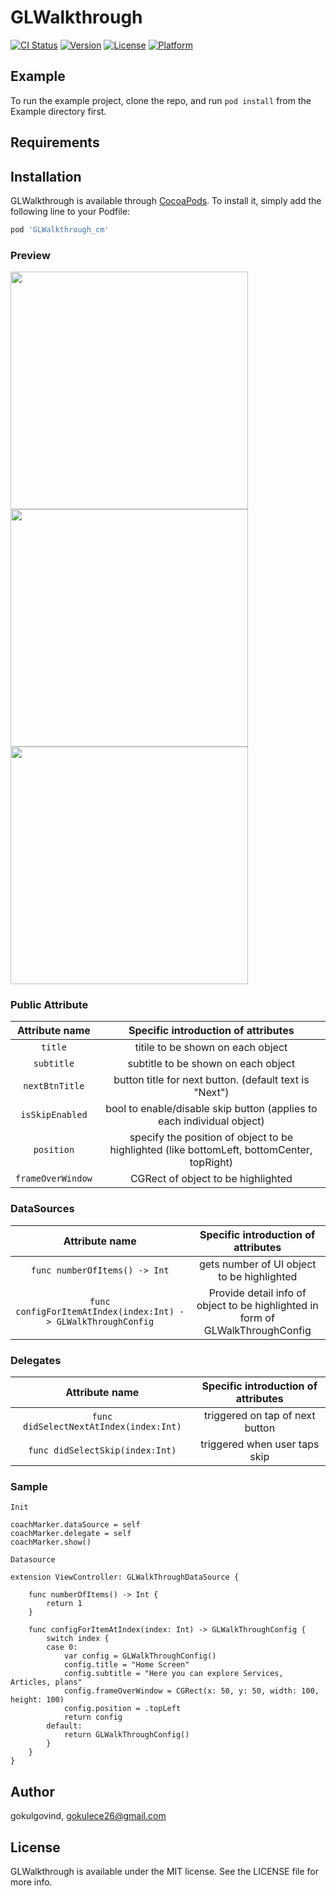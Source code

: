# GLWalkthrough

[![CI Status](https://img.shields.io/travis/gokulgovind/GLWalkthrough.svg?style=flat)](https://travis-ci.org/gokulgovind/GLWalkthrough)
[![Version](https://img.shields.io/cocoapods/v/GLWalkthrough.svg?style=flat)](https://cocoapods.org/pods/GLWalkthrough)
[![License](https://img.shields.io/cocoapods/l/GLWalkthrough.svg?style=flat)](https://cocoapods.org/pods/GLWalkthrough)
[![Platform](https://img.shields.io/cocoapods/p/GLWalkthrough.svg?style=flat)](https://cocoapods.org/pods/GLWalkthrough)

## Example

To run the example project, clone the repo, and run `pod install` from the Example directory first.

## Requirements

## Installation

GLWalkthrough is available through [CocoaPods](https://cocoapods.org). To install
it, simply add the following line to your Podfile:

```ruby
pod 'GLWalkthrough_cm'
```
### Preview
<img src="Designs/screen_shot_bottom.png" width=380> 
<img src="Designs/screen_shot_center.png" width=380> 
<img src="Designs/screen_shot_top.png" width=380> 

### Public Attribute
|  Attribute name    |  Specific introduction of attributes |
| :------------: | :------------: | 
| `title` | titile to be shown on each object |
| `subtitle` | subtitle to be shown on each object |
| `nextBtnTitle` | button title for next button. (default text is "Next") |
| `isSkipEnabled` | bool to enable/disable skip button (applies to each individual object) |
| `position` | specify the position of object to be highlighted (like bottomLeft, bottomCenter, topRight) |
| `frameOverWindow` | CGRect of object to be highlighted |


### DataSources
|  Attribute name    |  Specific introduction of attributes |
| :------------: | :------------: | 
| `func numberOfItems() -> Int` | gets number of UI object to be highlighted |
| `func configForItemAtIndex(index:Int) -> GLWalkThroughConfig` | Provide detail info of object to be highlighted in form of GLWalkThroughConfig  |


### Delegates
|  Attribute name    |  Specific introduction of attributes |
| :------------: | :------------: | 
| `func didSelectNextAtIndex(index:Int)` | triggered on tap of next button |
| `func didSelectSkip(index:Int)` | triggered when user taps skip  |

### Sample
`Init`
```let coachMarker = GLWalkThrough()
coachMarker.dataSource = self
coachMarker.delegate = self
coachMarker.show()
```
`Datasource`
```
extension ViewController: GLWalkThroughDataSource {
    
    func numberOfItems() -> Int {
        return 1
    }
    
    func configForItemAtIndex(index: Int) -> GLWalkThroughConfig {
        switch index {
        case 0:
            var config = GLWalkThroughConfig()
            config.title = "Home Screen"
            config.subtitle = "Here you can explore Services, Articles, plans"
            config.frameOverWindow = CGRect(x: 50, y: 50, width: 100, height: 100)
            config.position = .topLeft
            return config
        default:
            return GLWalkThroughConfig()
        }
    }
}
```
## Author

gokulgovind, gokulece26@gmail.com

## License

GLWalkthrough is available under the MIT license. See the LICENSE file for more info.
